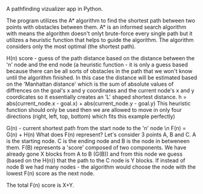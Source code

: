 A pathfinding vizualizer app in Python.

The program utilizes the A\* algorithm to find the shortest path between two points with obstacles between them.
A\* is an informed search algorithm with means the algorithm doesn't onlyt brute-force every single path but it utilizes a heuristic function that helps to guide the algorithm. The algorithm considers only the most optimal (the shortest path).

H(n) score - guess of the path distance based on the distance between the 'n' node and the end node (a heuristic function - it is only a guess based because there can be all sorts of obstacles in the path that we won't know until the algorithm finished.
In this case the distance will be estimated based on the 'Manhattan distance' which is the sum of absolute values of diffrences on the goal's x and y coordinates and the current node's x and y coordicates so it essentially creates an 'L' shaped shortest distance.
h = abs(current_node.x - goal.x) + abs(current_node.y - goal.y)
This heuristic function should only be used then we are allowed to move in only four directions (right, left, top, bottom) which fits this example perfectly)

G(n) - current shortest path from the start node to the 'n' node
\n
F(n) = G(n) + H(n)
What does F(n) represent? Let's consider 3 points A, B and C. A is the starting node. C is the ending node and B is the node in betweneen them. F(B) represents a 'score' composed of two components. We have already gone X blocks from A to B (G(B)) and from this node we guess (based on the H(n)) that the path to the C node is Y blocks. If instead of node B we had many nodes - the algorithm would choose the node with the lowest F(n) score as the next node.

The total F(n) score is X+Y.
